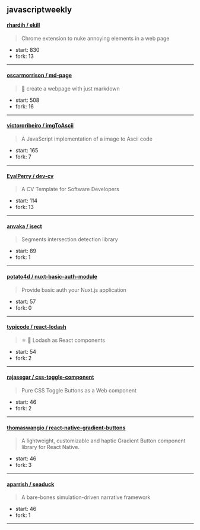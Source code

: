 ## javascriptweekly

#### [rhardih / ekill](https://github.com/rhardih/ekill)

> Chrome extension to nuke annoying elements in a web page

+ start: 830
+ fork: 13

----


#### [oscarmorrison / md-page](https://github.com/oscarmorrison/md-page)

> 📝 create a webpage with just markdown

+ start: 508
+ fork: 16

----


#### [victorqribeiro / imgToAscii](https://github.com/victorqribeiro/imgToAscii)

> A JavaScript implementation of a image to Ascii code

+ start: 165
+ fork: 7

----


#### [EyalPerry / dev-cv](https://github.com/EyalPerry/dev-cv)

> A CV Template for Software Developers

+ start: 114
+ fork: 13

----


#### [anvaka / isect](https://github.com/anvaka/isect)

> Segments intersection detection library

+ start: 89
+ fork: 1

----


#### [potato4d / nuxt-basic-auth-module](https://github.com/potato4d/nuxt-basic-auth-module)

> Provide basic auth your Nuxt.js application

+ start: 57
+ fork: 0

----


#### [typicode / react-lodash](https://github.com/typicode/react-lodash)

> ⚛️ 🔧 Lodash as React components

+ start: 54
+ fork: 2

----


#### [rajasegar / css-toggle-component](https://github.com/rajasegar/css-toggle-component)

> Pure CSS Toggle Buttons as a Web component

+ start: 46
+ fork: 2

----


#### [thomaswangio / react-native-gradient-buttons](https://github.com/thomaswangio/react-native-gradient-buttons)

> A lightweight, customizable and haptic Gradient Button component library for React Native.

+ start: 46
+ fork: 3

----


#### [aparrish / seaduck](https://github.com/aparrish/seaduck)

> A bare-bones simulation-driven narrative framework

+ start: 46
+ fork: 1

----

